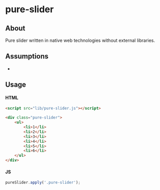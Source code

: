 pure-slider
===========

About
-----

Pure slider written in native web technologies without external libraries.

Assumptions
-----------

* 

Usage
-----

#### HTML

```html
<script src="lib/pure-slider.js"></script>

<div class="pure-slider">
    <ul>
        <li>1</li>
        <li>2</li>
        <li>3</li>
        <li>4</li>
        <li>5</li>
        <li>6</li>
    </ul>
</div>
```

#### JS

```js
pureSlider.apply('.pure-slider');
```